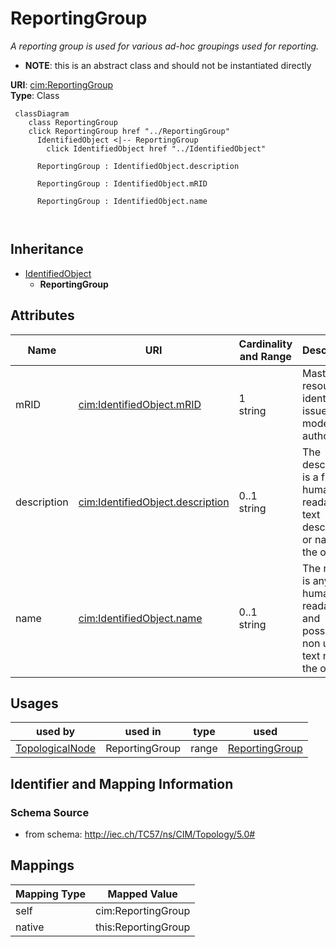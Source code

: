 # ReportingGroup


_A reporting group is used for various ad-hoc groupings used for reporting._




* __NOTE__: this is an abstract class and should not be instantiated directly


**URI**: [cim:ReportingGroup](http://iec.ch/TC57/CIM100#ReportingGroup)<br />
**Type**: Class




```mermaid
 classDiagram
    class ReportingGroup
    click ReportingGroup href "../ReportingGroup"
      IdentifiedObject <|-- ReportingGroup
        click IdentifiedObject href "../IdentifiedObject"
      
      ReportingGroup : IdentifiedObject.description
        
      ReportingGroup : IdentifiedObject.mRID
        
      ReportingGroup : IdentifiedObject.name
        
      
```





## Inheritance
* [IdentifiedObject](IdentifiedObject.md)
    * **ReportingGroup**



## Attributes


| Name | URI | Cardinality and Range | Description | Inheritance |
| ---  | --- | --- | --- | --- |
| mRID | [cim:IdentifiedObject.mRID](http://iec.ch/TC57/CIM100#IdentifiedObject.mRID) | 1 <br />  string  | Master resource identifier issued by a model authority | [IdentifiedObject](IdentifiedObject.md) |
| description | [cim:IdentifiedObject.description](http://iec.ch/TC57/CIM100#IdentifiedObject.description) | 0..1 <br />  string  | The description is a free human readable text describing or naming the object | [IdentifiedObject](IdentifiedObject.md) |
| name | [cim:IdentifiedObject.name](http://iec.ch/TC57/CIM100#IdentifiedObject.name) | 0..1 <br />  string  | The name is any free human readable and possibly non unique text naming the o... | [IdentifiedObject](IdentifiedObject.md) |





## Usages

| used by | used in | type | used |
| ---  | --- | --- | --- |
| [TopologicalNode](TopologicalNode.md) | ReportingGroup | range | [ReportingGroup](ReportingGroup.md) |






## Identifier and Mapping Information







### Schema Source


* from schema: http://iec.ch/TC57/ns/CIM/Topology/5.0#





## Mappings

| Mapping Type | Mapped Value |
| ---  | ---  |
| self | cim:ReportingGroup |
| native | this:ReportingGroup |




